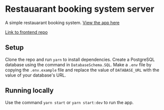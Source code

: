# Restauarant booking system server

A simple restauarant booking system. [View the app here](https://rosemelissa-restaurant.netlify.app/)

[Link to frontend repo](https://github.com/rosemelissa/restaurant-frontend)

## Setup

Clone the repo and run `yarn` to install dependencies. Create a PostgreSQL database using the command in `DatabaseSchema.SQL`. Make a `.env` file by copying the `.env.example` file and replace the value of `DATABASE_URL` with the value of your database's URL.

## Running locally

Use the command `yarn start` or `yarn start:dev` to run the app.